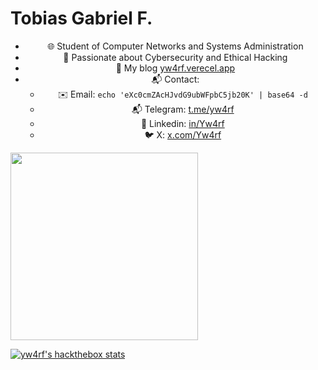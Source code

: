 <h1>Tobias Gabriel F.</h1>

<div style="text-align: center;">
  
- 🌐 Student of Computer Networks and Systems Administration
- 🔐 Passionate about Cybersecurity and Ethical Hacking
- 📖 My blog [yw4rf.verecel.app](https://yw4rf.vercel.app/)  
- 📬 Contact:
  - ✉️ Email: `echo 'eXc0cmZAcHJvdG9ubWFpbC5jb20K' | base64 -d`
  - 📬 Telegram: [t.me/yw4rf](https://t.me/yw4rf)
  - 💼 Linkedin: [in/Yw4rf](https://linkedin.com/in/Yw4rf)
  - 🐦 X: [x.com/Yw4rf](https://x.com/Yw4rf)
   
</div>

<img src="https://cyberdefenders-storage.s3.me-central-1.amazonaws.com/profile-badges/Yw4rf.png" width="300" />

[![yw4rf's hackthebox stats](http://www.hackthebox.eu/badge/image/2035837)](https://app.hackthebox.com/profile/2035837)
